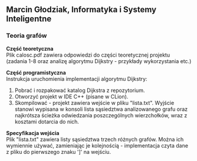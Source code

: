 ## Marcin Głodziak, Informatyka i Systemy Inteligentne
### Teoria grafów

**Część teoretyczna**  
Plik calosc.pdf zawiera odpowiedzi do części teoretycznej projektu (zadania 1-8 oraz analizę algorytmu Dijkstry - przykłady wykorzystania etc.)

**Część programistyczna**  
Instrukcja uruchomienia implementacji algorytmu Dijkstry:
1. Pobrać i rozpakować katalog Dijkstra z repozytorium.
2. Otworzyć projekt w IDE C++ (pisane w CLion).
3. Skompilować - projekt zawiera wejście w pliku "lista.txt". Wyjście stanowi wypisana w konsoli lista sąsiedztwa analizowanego grafu oraz najkrótsza ścieżka odwiedzania poszczególnych wierzchołków, wraz z kosztami dotarcia do nich.

**Specyfikacja wejścia**  
Plik "lista.txt" zawiera listy sąsiedztwa trzech różnych grafów. Można ich wymiennie używać, zamieniając je kolejnością - implementacja czyta dane z pliku do pierwszego znaku ']' na wejściu.
